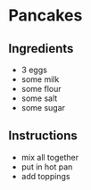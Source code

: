 # Pancakes

## Ingredients

- 3 eggs
- some milk
- some flour
- some salt
- some sugar


## Instructions

- mix all together
- put in hot pan
- add toppings
